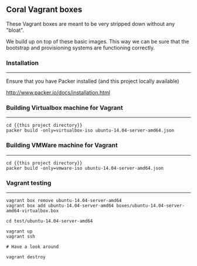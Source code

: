 ## Coral Vagrant boxes

These Vagrant boxes are meant to be very stripped down without any "bloat".

We build up on top of these basic images.  This way we can be sure that the 
bootstrap and provisioning systems are functioning correctly.


### Installation
----------------

Ensure that you have Packer installed (and this project locally available)

http://www.packer.io/docs/installation.html


### Building Virtualbox machine for Vagrant
-------------------------------

    cd {{this project directory}}
    packer build -only=virtualbox-iso ubuntu-14.04-server-amd64.json


### Building VMWare machine for Vagrant
-------------------------------

    cd {{this project directory}}
    packer build -only=vmware-iso ubuntu-14.04-server-amd64.json


### Vagrant testing
-------------------

    vagrant box remove ubuntu-14.04-server-amd64
    vagrant box add ubuntu-14.04-server-amd64 boxes/ubuntu-14.04-server-amd64-virtualbox.box
    
    cd test/ubuntu-14.04-server-amd64
    
    vagrant up
    vagrant ssh
    
    # Have a look around
    
    vagrant destroy
